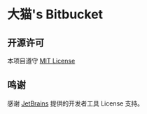 # 大猫's Bitbucket

## 开源许可

本项目遵守 [MIT License](https://github.com/munding/aladdinding.github.io/blob/main/LICENSE)

## 鸣谢

感谢 [JetBrains](https://www.jetbrains.com/?from=aladdinding.github.io) 提供的开发者工具 License 支持。